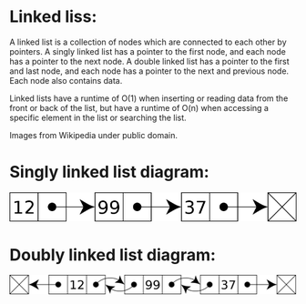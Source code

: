 # Linked liss:

A linked list is a collection of nodes which are connected to each other by pointers. A singly linked list has a pointer to the first node, and each node has a pointer to the next node. A double linked list has a pointer to the first and last node, and each node has a pointer to the next and previous node. Each node also contains data.

Linked lists have a runtime of O(1) when inserting or reading data from the front or back of the list, but have a runtime of O(n) when accessing a specific element in the list or searching the list.

Images from Wikipedia under public domain.

# Singly linked list diagram:
![alt text](Singly-linked-list.png)
# Doubly linked list diagram:
![alt text](Doubly-linked-list.png)
